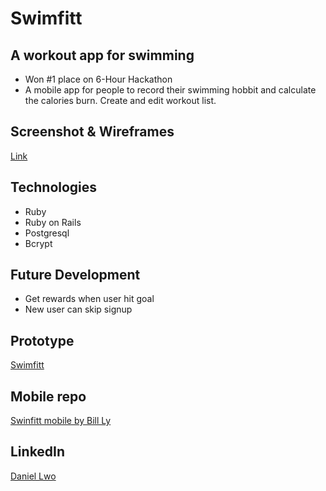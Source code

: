 # Swimfitt
## A workout app for swimming
- Won #1 place on 6-Hour Hackathon
- A mobile app for people to record their swimming hobbit and calculate the calories burn. Create and edit workout list. 

## Screenshot & Wireframes
<a href="https://slate.adobe.com/cp/W9bx4/" target="_blank">Link</a>

## Technologies
- Ruby
- Ruby on Rails
- Postgresql
- Bcrypt

## Future Development
- Get rewards when user hit goal
- New user can skip signup

## Prototype
<a href="https://xd.adobe.com/view/c8aba4b7-07c6-473b-4891-9a7485871d19/" target="_blank">Swimfitt</a>

## Mobile repo
<a href="https://github.com/Billy1301/GA-Hackathon-SwimFitt" target="_blank">Swinfitt mobile by Bill Ly</a>

## LinkedIn
 <a href="https://www.linkedin.com/in/daniellwo" target="_blank">Daniel Lwo</a>
